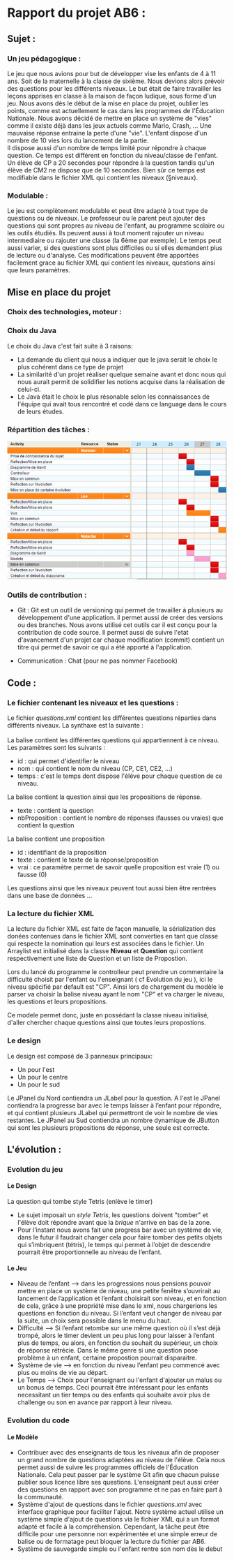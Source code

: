 # Rapport du projet AB6 : 

## Sujet :

### Un jeu pédagogique : 
Le jeu que nous avions pour but de développer vise les enfants de 4 à 11 ans. Soit de la maternelle à la classe de sixième. Nous devions alors prévoir des questions pour les différents niveaux. Le but était de faire travailler les leçons apprises en classe à la maison de façon ludique, sous forme d'un jeu. Nous avons dès le début de la mise en place du projet, oublier les points, comme est actuellement le cas dans les programmes de l'Éducation Nationale. Nous avons décidé de mettre en place un système de "vies" comme il existe déjà dans les jeux actuels comme Mario, Crash, ... Une mauvaise réponse entraine la perte d'une "vie". L'enfant dispose d'un nombre de 10 vies lors du lancement de la partie.  
Il dispose aussi d'un nombre de temps limité pour répondre à chaque question. Ce temps est différent en fonction du niveau/classe de l'enfant. Un élève de CP a 20 secondes pour répondre à la question tandis qu'un élève de CM2 ne dispose que de 10 secondes. Bien sûr ce temps est modifiable dans le fichier XML qui contient les niveaux (§niveaux). 

### Modulable :
Le jeu est complètement modulable et peut être adapté à tout type de questions ou de niveaux. Le professeur ou le parent peut ajouter des questions qui sont propres au niveau de l'enfant, au programme scolaire ou les outils étudiés.
Ils peuvent aussi à tout moment rajouter un niveau intermediaire ou rajouter une classe (la 6ème par exemple).
Le temps peut aussi varier, si des questions sont plus difficiles ou si elles demandent plus de lecture ou d'analyse.
Ces modifications peuvent être apportées facilement grace au fichier XML qui contient les niveaux, questions ainsi que leurs paramètres. 

## Mise en place du projet 

### Choix des technologies, moteur :

### Choix du Java 
Le choix du Java c'est fait suite à 3 raisons:
- La demande du client qui nous a indiquer que le java serait le choix le plus cohérent dans ce type de projet
- La similarité d'un projet réaliser quelque semaine avant et donc nous qui nous aurait permit de solidifier les notions acquise dans la réalisation de celui-ci.
- Le Java était le choix le plus résonable selon les connaissances de l'équipe qui avait tous rencontré et codé dans ce language dans le cours de leurs études.

### Répartition des tâches :
![Diagramme Gantt](https://github.com/lezohtml/AB6/blob/master/18982923_1880353625550067_85301318_n.png)
### Outils de contribution :

- Git : Git est un outil de versioning qui permet de travailler à plusieurs au développement d'une application. il permet aussi de créer des versions ou des branches. Nous avons utilisé cet outils car il est conçu pour la contribution de code source. Il permet aussi de suivre l'etat d'avancement d'un projet car chaque modification (commit) contient un titre qui permet de savoir ce qui a été apporté à l'application.

- Communication : Chat (pour ne pas nommer Facebook)

## Code :

### Le fichier contenant les niveaux et les questions :
Le fichier *questions.xml* contient les différentes questions réparties dans différents niveaux. La synthaxe est la suivante :  
    <Niveau id="1" nom="CP" temps="20" >
        <Question texte="Question ?" nbProposition="2">
            <Proposition id="1" texte="Reponse 1" vrai="1">
            <Proposition id="2" texte="Reponse 2" vrai="0">
        </Question>
    </Niveau>  
La balise *<Niveau>* contient les différentes questions qui appartiennent à ce niveau. Les paramètres sont les suivants :
  - id : qui permet d'identifier le niveau
  - nom : qui contient le nom du niveau (CP, CE1, CE2, ...)
  - temps : c'est le temps dont dispose l'élève pour chaque question de ce niveau.
  
La balise *<Question>* contient la question ainsi que les propositions de réponse.  
  - texte : contient la question
  - nbProposition : contient le nombre de réponses (fausses ou vraies) que contient la question
  
La balise *<Proposition>* contient une proposition  
  - id : identifiant de la proposition
  - texte : contient le texte de la réponse/proposition
  - vrai : ce paramètre permet de savoir quelle proposition est vraie (1) ou fausse (0)  
  
Les questions ainsi que les niveaux peuvent tout aussi bien être rentrées dans une base de données ...

### La lecture du fichier XML
La lecture du fichier XML est faite de façon manuelle, la sérialization des donées contenues dans le fichier XML sont converties en tant que classe qui respecte la nomination qui leurs est associées dans le fichier. Un Arraylist est initialisé dans la classe **Niveau** et **Question** qui contient respectivement une liste de Question et un liste de Propostion. 

Lors du lancé du programme le controlleur peut prendre un commentaire la difficulté choisit par l'enfant ou l'enseignant ( cf Evolution du jeu ), ici le niveau spécifié par default est "CP". Ainsi lors de chargement du modèle le parser va choisir la balise niveau ayant le nom "CP" et va charger le niveau, les questions et leurs propositions.

Ce modele permet donc, juste en possédant la classe niveau initialisé, d'aller chercher chaque questions ainsi que toutes leurs propostions.
### Le design 
Le design est composé de 3 panneaux principaux:
  - Un pour l'est
  - Un pour le centre
  - Un pour le sud
    
Le JPanel du Nord contiendra un JLabel pour la question.
A l'est le JPanel contiendra la progresse bar avec le temps laisser à l’enfant pour répondre, et qui contient  plusieurs JLabel qui permettront de voir le nombre de vies restantes.
Le JPanel au Sud contiendra  un nombre dynamique de JButton qui sont les plusieurs propositions de réponse, une seule est correcte.


## L'évolution :


### Evolution du jeu
#### Le Design
La question qui tombe style Tetris (enlève le timer)
  - Le sujet imposait un *style Tetris*, les questions doivent "tomber" et l'élève doit répondre avant que la *brique* n'arrive en bas de la zone. 
  - Pour l’instant nous avons fait une progress bar avec un système de vie, dans le futur il faudrait changer cela  pour faire tomber des petits objets qui s’imbriquent (tétris), le temps qui permet à l’objet de descendre pourrait être proportionnelle au niveau de l’enfant.
  #### Le Jeu
  - Niveau de l’enfant --> dans les progressions nous pensions pouvoir mettre en place un système de niveau, une petite fenêtre s’ouvrirait au lancement de l’application et l’enfant choisirait son niveau, et en fonction de cela, grâce à une propriété mise dans le xml, nous chargerions les questions en fonction du niveau. Si l’enfant veut changer de niveau par la suite, un choix sera possible dans le menu du haut.
  - Difficulté --> Si l’enfant retombe sur une même question où il s’est déjà trompé, alors le timer devient un peu plus long pour laisser à l’enfant plus de temps, ou alors, en fonction du souhait  du supérieur, un choix de réponse rétrécie. Dans le même genre si une question pose problème à un enfant, certaine propostion pourrait disparaitre.
  - Système de vie --> en fonction du niveau l’enfant peu commencé avec plus ou moins de vie au départ.
   - Le Temps --> Choix pour l'enseignant ou l'enfant d'ajouter un malus ou un bonus de temps. Ceci pourrait être intéressant pour les enfants necessitant un tier temps ou des enfants qui souhaite avoir plus de challenge ou son en avance par rapport à leur niveau.
 ### Evolution du code
  #### Le Modèle
  - Contribuer avec des enseignants de tous les niveaux afin de proposer un grand nombre de questions adaptées au niveau de l'élève. Cela nous permet aussi de suivre les programmes officiels de l'Éducation Nationale. Cela peut passer par le système Git afin que chacun puisse publier sous licence libre ses questions. L'enseignant peut aussi créer des questions en rapport avec son programme et ne pas en faire part à la communauté. 
  - Système d'ajout de questions dans le fichier *questions.xml* avec interface graphique pour faciliter l'ajout. Notre système actuel utilise un système simple d'ajout de questions via le fichier XML qui a un format adapté et facile à la compréhension. Cependant, la tâche peut être difficile pour une personne non expérimentée et une simple erreur de balise ou de formatage peut bloquer la lecture du fichier par AB6.
  - Système de sauvegarde simple ou l'enfant rentre son nom dès le debut 
  


